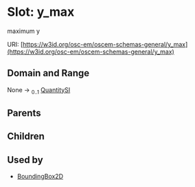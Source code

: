 
# Slot: y_max

maximum y

URI: [https://w3id.org/osc-em/oscem-schemas-general/y_max](https://w3id.org/osc-em/oscem-schemas-general/y_max)


## Domain and Range

None &#8594;  <sub>0..1</sub> [QuantitySI](QuantitySI.md)

## Parents


## Children


## Used by

 * [BoundingBox2D](BoundingBox2D.md)

